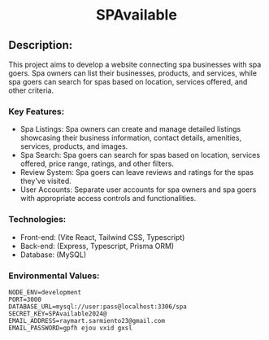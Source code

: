 <h1 align="center">
  SPAvailable
</h1>

## Description:

This project aims to develop a website connecting spa businesses with spa goers. Spa owners can list their businesses, products, and services, while spa goers can search for spas based on location, services offered, and other criteria.

### Key Features:

- Spa Listings: Spa owners can create and manage detailed listings showcasing their business information, contact details, amenities, services, products, and images.
- Spa Search: Spa goers can search for spas based on location, services offered, price range, ratings, and other filters.
- Review System: Spa goers can leave reviews and ratings for the spas they've visited.
- User Accounts: Separate user accounts for spa owners and spa goers with appropriate access controls and functionalities.

### Technologies:

- Front-end: (Vite React, Tailwind CSS, Typescript)
- Back-end: (Express, Typescript, Prisma ORM)
- Database: (MySQL)


### Environmental Values:

```
NODE_ENV=development
PORT=3000
DATABASE_URL=mysql://user:pass@localhost:3306/spa
SECRET_KEY=SPAvailable2024@
EMAIL_ADDRESS=raymart.sarmiento23@gmail.com
EMAIL_PASSWORD=gpfh ejou vxid gxsl
```